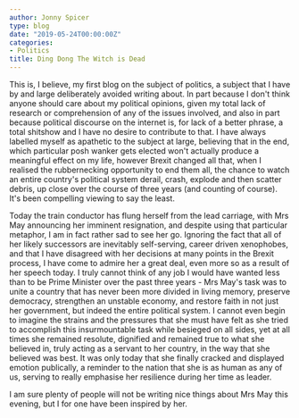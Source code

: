 ```yaml
---
author: Jonny Spicer
type: blog
date: "2019-05-24T00:00:00Z"
categories:
- Politics
title: Ding Dong The Witch is Dead
---
```

This is, I believe, my first blog on the subject of politics, a subject that I have by and large deliberately avoided writing about. In part because I don't think anyone
should care about my political opinions, given my total lack of research or comprehension of any of the issues involved, and also in part because political discourse on
the internet is, for lack of a better phrase, a total shitshow and I have no desire to contribute to that. I have always labelled myself as apathetic to the subject at
large, believing that in the end, which particular posh wanker gets elected won't actually produce a meaningful effect on my life, however Brexit changed all that, when
I realised the rubbernecking opportunity to end them all, the chance to watch an entire country's political system derail, crash, explode and then scatter debris, up close
over the course of three years (and counting of course). It's been compelling viewing to say the least.

Today the train conductor has flung herself from the lead carriage, with Mrs May announcing her imminent resignation, and despite using that particular metaphor, I am in
fact rather sad to see her go. Ignoring the fact that all of her likely successors are inevitably self-serving, career driven xenophobes, and that I have disagreed with
her decisions at many points in the Brexit process, I have come to admire her a great deal, even more so as a result of her speech today. I truly cannot think of any job
I would have wanted less than to be Prime Minister over the past three years - Mrs May's task was to unite a country that has never been more divided in living memory,
preserve democracy, strengthen an unstable economy, and restore faith in not just her government, but indeed the entire political system. I cannot even begin to imagine
the strains and the pressures that she must have felt as she tried to accomplish this insurmountable task while besieged on all sides, yet at all times she remained
resolute, dignified and remained true to what she believed in, truly acting as a servant to her country, in the way that she believed was best. It was only today
that she finally cracked and displayed emotion publically, a reminder to the nation that she is as human as any of us, serving to really emphasise her resilience during
her time as leader.

I am sure plenty of people will not be writing nice things about Mrs May this evening, but I for one have been inspired by her.
